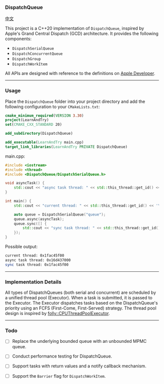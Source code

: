 ### DispatchQueue
[中文](README.zh.md)

This project is a C++20 implementation of `DispatchQueue`, inspired by Apple's Grand Central Dispatch (GCD) architecture. It provides the following components:

- `DispatchSerialQueue`
- `DispatchConcurrentQueue`
- `DispatchGroup`
- `DispatchWorkItem`

All APIs are designed with reference to the definitions on [Apple Developer](https://developer.apple.com/documentation/dispatch).

---

### Usage

Place the `DispatchQueue` folder into your project directory and add the following configuration to your `CMakeLists.txt`:

```cmake
cmake_minimum_required(VERSION 3.30)
project(LearnAndTry)
set(CMAKE_CXX_STANDARD 20)

add_subdirectory(DispatchQueue)

add_executable(LearnAndTry main.cpp)
target_link_libraries(LearnAndTry PRIVATE DispatchQueue)

```
main.cpp:

```c++
#include <iostream>
#include <thread>
#include <DispatchQueue/DispatchSerialQueue.h>

void asyncTask() {
    std::cout << "async task thread: " << std::this_thread::get_id() << '\n';
}

int main() {
    std::cout << "current thread: " << std::this_thread::get_id() << '\n';

    auto queue = DispatchSerialQueue("queue");
    queue.async(asyncTask);
    queue.sync([] {
        std::cout << "sync task thread: " << std::this_thread::get_id() << '\n';
    });
}
```

Possible output:

```bash
current thread: 0x1fac45f00
async task thread: 0x16d437000
sync task thread: 0x1fac45f00
```

---

### Implementation Details

All types of DispatchQueues (both serial and concurrent) are scheduled by a unified thread pool (Executor). When a task is submitted, it is passed to the Executor. The Executor dispatches tasks based on the DispatchQueue's priority using an FCFS (First-Come, First-Served) strategy. The thread pool design is inspired by [folly::CPUThreadPoolExecutor](https://github.com/facebook/folly/blob/main/folly/executors/CPUThreadPoolExecutor.h).

---

### Todo

- [ ] Replace the underlying bounded queue with an unbounded MPMC queue.
- [ ] Conduct performance testing for DispatchQueue.
- [ ] Support tasks with return values and a notify callback mechanism.
- [ ] Support the `Barrier` flag for `DispatchWorkItem`.

